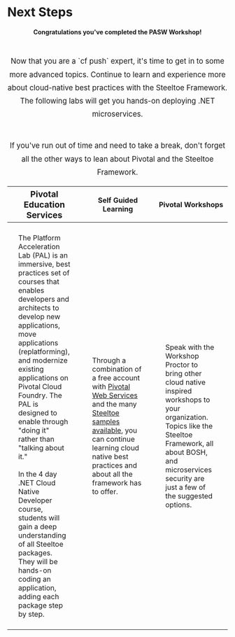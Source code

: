# Next Steps

<p style="text-align:center"><h4 style="text-align:center">Congratulations you've completed the PASW Workshop!</h4></p>
<p style="line-height:180%;font-size:larger;text-align:center;padding-top:25px">Now that you are a `cf push` expert, it's time to get in to some more advanced topics. Continue to learn and experience more about cloud-native best practices with the Steeltoe Framework. The following labs will get you hands-on deploying .NET microservices.</p>
<p style="line-height:180%;font-size:larger;text-align:center;padding-top:25px">If you've run out of time and need to take a break, don't forget all the other ways to lean about Pivotal and the Steeltoe Framework.</p>
<table class="table">
  <thead>
    <tr>
    <th style="text-align:center;width:33%;font-size:larger;">Pivotal Education Services</th>
    <th style="text-align:center;width:33%">Self Guided Learning</th>
    <th style="text-align:center;width:33%">Pivotal Workshops</th>
  </tr>
  </thead>
  <tbody>
  <tr>
    <td style="padding:25px">The Platform Acceleration Lab (PAL) is an immersive, best practices set of courses that enables developers and architects to develop new applications, move applications (replatforming), and modernize existing applications on Pivotal Cloud Foundry. The PAL is designed to enable through "doing it" rather than "talking about it."
    <br />
    <br />
    In the 4 day .NET Cloud Native Developer course, students will gain a deep understanding of all Steeltoe packages. They will be hands-on coding an application, adding each package step by step.</td>
    <td style="padding:25px">Through a combination of a free account with <a href="https://run.pivotal.io/" target="_blank">Pivotal Web Services</a> and the many <a href="https://github.com/SteeltoeOSS/Samples" target="_blank">Steeltoe samples available</a>, you can continue learning cloud native best practices and about all the framework has to offer.</td>
    <td style="padding:25px">Speak with the Workshop Proctor to bring other cloud native inspired workshops to your organization. Topics like the Steeltoe Framework, all about BOSH, and microservices security are just a few of the suggested options.</td>
  </tr>
  </tbody>
</table>